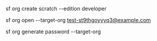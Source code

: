 sf org create scratch --edition developer

sf org open --target-org test-st9thgoyyyq3@example.com

sf org generate password --target-org <username-or-alias>
